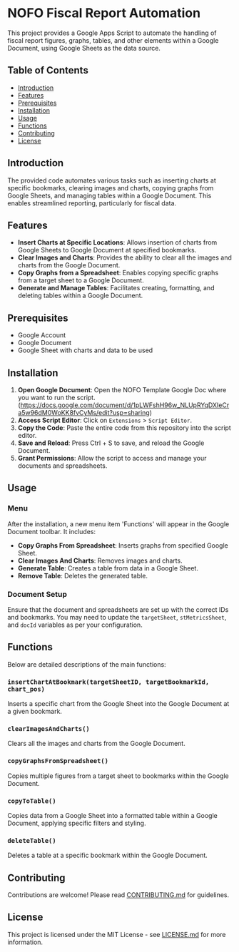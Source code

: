 # NOFO Fiscal Report Automation

This project provides a Google Apps Script to automate the handling of fiscal report figures, graphs, tables, and other elements within a Google Document, using Google Sheets as the data source.

## Table of Contents

- [Introduction](#introduction)
- [Features](#features)
- [Prerequisites](#prerequisites)
- [Installation](#installation)
- [Usage](#usage)
- [Functions](#functions)
- [Contributing](#contributing)
- [License](#license)

## Introduction

The provided code automates various tasks such as inserting charts at specific bookmarks, clearing images and charts, copying graphs from Google Sheets, and managing tables within a Google Document. This enables streamlined reporting, particularly for fiscal data.

## Features

- **Insert Charts at Specific Locations**: Allows insertion of charts from Google Sheets to Google Document at specified bookmarks.
- **Clear Images and Charts**: Provides the ability to clear all the images and charts from the Google Document.
- **Copy Graphs from a Spreadsheet**: Enables copying specific graphs from a target sheet to a Google Document.
- **Generate and Manage Tables**: Facilitates creating, formatting, and deleting tables within a Google Document.

## Prerequisites

- Google Account
- Google Document
- Google Sheet with charts and data to be used

## Installation

1. **Open Google Document**: Open the NOFO Template Google Doc where you want to run the script. (https://docs.google.com/document/d/1pLWFshH96w_NLUpRYqDXIeCra5w96dM0WoKK8fvCyMs/edit?usp=sharing)
2. **Access Script Editor**: Click on `Extensions` > `Script Editor`.
3. **Copy the Code**: Paste the entire code from this repository into the script editor.
4. **Save and Reload**: Press Ctrl + S to save, and reload the Google Document.
5. **Grant Permissions**: Allow the script to access and manage your documents and spreadsheets.

## Usage

### Menu

After the installation, a new menu item 'Functions' will appear in the Google Document toolbar. It includes:

- **Copy Graphs From Spreadsheet**: Inserts graphs from specified Google Sheet.
- **Clear Images And Charts**: Removes images and charts.
- **Generate Table**: Creates a table from data in a Google Sheet.
- **Remove Table**: Deletes the generated table.

### Document Setup

Ensure that the document and spreadsheets are set up with the correct IDs and bookmarks. You may need to update the `targetSheet`, `stMetricsSheet`, and `docId` variables as per your configuration.

## Functions

Below are detailed descriptions of the main functions:

### `insertChartAtBookmark(targetSheetID, targetBookmarkId, chart_pos)`

Inserts a specific chart from the Google Sheet into the Google Document at a given bookmark.

### `clearImagesAndCharts()`

Clears all the images and charts from the Google Document.

### `copyGraphsFromSpreadsheet()`

Copies multiple figures from a target sheet to bookmarks within the Google Document.

### `copyToTable()`

Copies data from a Google Sheet into a formatted table within a Google Document, applying specific filters and styling.

### `deleteTable()`

Deletes a table at a specific bookmark within the Google Document.

## Contributing

Contributions are welcome! Please read [CONTRIBUTING.md](CONTRIBUTING.md) for guidelines.

## License

This project is licensed under the MIT License - see [LICENSE.md](LICENSE.md) for more information.
